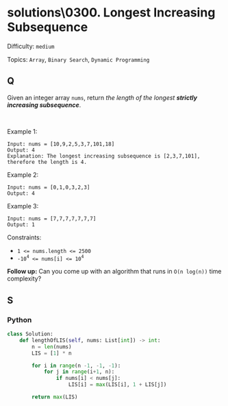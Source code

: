 # solutions\0300. Longest Increasing Subsequence

Difficulty: `medium`

Topics: `Array`, `Binary Search`, `Dynamic Programming`

## Q

Given an integer array `nums`, return _the length of the longest **strictly increasing
<a title="A subsequence is an array that can be derived from another array by deleting some or no elements without changing the order of the remaining elements.">subsequence</a>**_.

<br>

Example 1:

```
Input: nums = [10,9,2,5,3,7,101,18]
Output: 4
Explanation: The longest increasing subsequence is [2,3,7,101], therefore the length is 4.
```

Example 2:

```
Input: nums = [0,1,0,3,2,3]
Output: 4
```

Example 3:

```
Input: nums = [7,7,7,7,7,7,7]
Output: 1
```

Constraints:

- `1 <= nums.length <= 2500`
- `-10`<sup>`4`</sup>` <= nums[i] <= 10`<sup>`4`</sup>

**Follow up:** Can you come up with an algorithm that runs in `O(n log(n))` time complexity?

## S

### Python

```python
class Solution:
    def lengthOfLIS(self, nums: List[int]) -> int:
        n = len(nums)
        LIS = [1] * n

        for i in range(n -1, -1, -1):
            for j in range(i+1, n):
                if nums[i] < nums[j]:
                    LIS[i] = max(LIS[i], 1 + LIS[j])

        return max(LIS)
```
